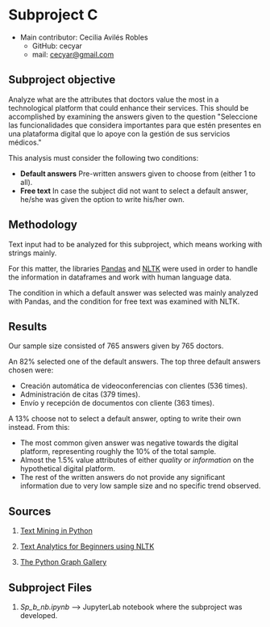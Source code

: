 # Subproject C

- Main contributor: Cecilia Avilés Robles
  - GitHub: cecyar 
  - mail: cecyar@gmail.com



## Subproject objective

Analyze what are the attributes that doctors value the most in a technological platform that could enhance their services. This should be accomplished by examining the answers given to the question "Seleccione las funcionalidades que considera importantes para que estén presentes en una plataforma digital que lo apoye con la gestión de sus servicios médicos."

This analysis must consider the following two conditions:

- **Default answers**
  Pre-written answers given to choose from (either 1 to all).
- **Free text**
  In case the subject did not want to select a default answer, he/she was given the option to write his/her own.



## Methodology

Text input had to be analyzed for this subproject, which means working with strings mainly. 

For this matter, the libraries [Pandas](https://pandas.pydata.org/) and [NLTK](https://www.nltk.org/) were used in order to handle the information in dataframes and work with human language data.

The condition in which a default answer was selected was mainly analyzed with Pandas, and the condition for free text was examined with NLTK.



## Results

Our sample size consisted of $765$ answers given by 765 doctors. 

An $82$% selected one of the default answers. The top three default answers chosen were:
- Creación automática de videoconferencias con clientes (536 times).
- Administración de citas (379 times).
- Envío y recepción de documentos con cliente (363 times).

A $13$% choose not to select a default answer, opting to write their own instead. From this: 
- The most common given answer was negative towards the digital platform, representing roughly the $10$% of the total sample. 
- Almost the $1.5$% value attributes of either _quality_ or _information_ on the hypothetical digital platform. 
- The rest of the written answers do not provide any significant information due to very low sample size and no specific trend observed.



## Sources

1. [Text Mining in Python](https://medium.com/towards-artificial-intelligence/text-mining-in-python-steps-and-examples-78b3f8fd913b)

2. [Text Analytics for Beginners using NLTK](https://www.datacamp.com/community/tutorials/text-analytics-beginners-nltk)

3. [The Python Graph Gallery](https://python-graph-gallery.com/)



## Subproject Files

1. *Sp_b_nb.ipynb* --> JupyterLab notebook where the subproject was developed.





